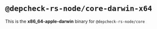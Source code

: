 # `@depcheck-rs-node/core-darwin-x64`

This is the **x86_64-apple-darwin** binary for `@depcheck-rs-node/core`
